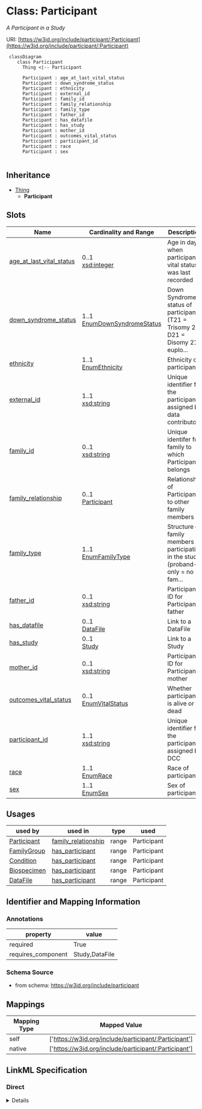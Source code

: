# Class: Participant
_A Participant in a Study_





URI: [https://w3id.org/include/participant/:Participant](https://w3id.org/include/participant/:Participant)




```mermaid
 classDiagram
    class Participant
      Thing <|-- Participant
      
      Participant : age_at_last_vital_status
      Participant : down_syndrome_status
      Participant : ethnicity
      Participant : external_id
      Participant : family_id
      Participant : family_relationship
      Participant : family_type
      Participant : father_id
      Participant : has_datafile
      Participant : has_study
      Participant : mother_id
      Participant : outcomes_vital_status
      Participant : participant_id
      Participant : race
      Participant : sex
      
```





## Inheritance
* [Thing](Thing.md)
    * **Participant**



## Slots

| Name | Cardinality and Range  | Description  |
| ---  | ---  | --- |
| [age_at_last_vital_status](age_at_last_vital_status.md) | 0..1 <br/> [xsd:integer](xsd:integer)  | Age in days when participant's vital status was last recorded  |
| [down_syndrome_status](down_syndrome_status.md) | 1..1 <br/> [EnumDownSyndromeStatus](EnumDownSyndromeStatus.md)  | Down Syndrome status of participant (T21 = Trisomy 21; D21 = Disomy 21, euplo...  |
| [ethnicity](ethnicity.md) | 1..1 <br/> [EnumEthnicity](EnumEthnicity.md)  | Ethnicity of participant  |
| [external_id](external_id.md) | 1..1 <br/> [xsd:string](xsd:string)  | Unique identifier for the participant, assigned by data contributor  |
| [family_id](family_id.md) | 0..1 <br/> [xsd:string](xsd:string)  | Unique identifer for family to which Participant belongs  |
| [family_relationship](family_relationship.md) | 0..1 <br/> [Participant](Participant.md)  | Relationship of Participant to other family members  |
| [family_type](family_type.md) | 1..1 <br/> [EnumFamilyType](EnumFamilyType.md)  | Structure of family members participating in the study (proband-only = no fam...  |
| [father_id](father_id.md) | 0..1 <br/> [xsd:string](xsd:string)  | Participant ID for Participant's father  |
| [has_datafile](has_datafile.md) | 0..1 <br/> [DataFile](DataFile.md)  | Link to a DataFile  |
| [has_study](has_study.md) | 0..1 <br/> [Study](Study.md)  | Link to a Study  |
| [mother_id](mother_id.md) | 0..1 <br/> [xsd:string](xsd:string)  | Participant ID for Participant's mother  |
| [outcomes_vital_status](outcomes_vital_status.md) | 0..1 <br/> [EnumVitalStatus](EnumVitalStatus.md)  | Whether participant is alive or dead  |
| [participant_id](participant_id.md) | 1..1 <br/> [xsd:string](xsd:string)  | Unique identifier for the participant, assigned by DCC  |
| [race](race.md) | 1..1 <br/> [EnumRace](EnumRace.md)  | Race of participant  |
| [sex](sex.md) | 1..1 <br/> [EnumSex](EnumSex.md)  | Sex of participant  |


## Usages


| used by | used in | type | used |
| ---  | --- | --- | --- |
| [Participant](Participant.md) | [family_relationship](family_relationship.md) | range | Participant |
| [FamilyGroup](FamilyGroup.md) | [has_participant](has_participant.md) | range | Participant |
| [Condition](Condition.md) | [has_participant](has_participant.md) | range | Participant |
| [Biospecimen](Biospecimen.md) | [has_participant](has_participant.md) | range | Participant |
| [DataFile](DataFile.md) | [has_participant](has_participant.md) | range | Participant |



## Identifier and Mapping Information





### Annotations

| property | value |
| --- | --- |
| required | True |
| requires_component | Study,DataFile |




### Schema Source


* from schema: https://w3id.org/include/participant







## Mappings

| Mapping Type | Mapped Value |
| ---  | ---  |
| self | ['https://w3id.org/include/participant/:Participant'] |
| native | ['https://w3id.org/include/participant/:Participant'] |


## LinkML Specification

<!-- TODO: investigate https://stackoverflow.com/questions/37606292/how-to-create-tabbed-code-blocks-in-mkdocs-or-sphinx -->

### Direct

<details>
```yaml
name: Participant
definition_uri: include:Participant
annotations:
  required:
    tag: required
    value: 'True'
  requires_component:
    tag: requires_component
    value: Study,DataFile
description: A Participant in a Study
title: Participant
from_schema: https://w3id.org/include/participant
rank: 1000
is_a: Thing
slots:
- age_at_last_vital_status
- down_syndrome_status
- ethnicity
- external_id
- family_id
- family_relationship
- family_type
- father_id
- has_datafile
- has_study
- mother_id
- outcomes_vital_status
- participant_id
- race
- sex

```
</details>

### Induced

<details>
```yaml
name: Participant
definition_uri: include:Participant
annotations:
  required:
    tag: required
    value: 'True'
  requires_component:
    tag: requires_component
    value: Study,DataFile
description: A Participant in a Study
title: Participant
from_schema: https://w3id.org/include/participant
rank: 1000
is_a: Thing
attributes:
  age_at_last_vital_status:
    name: age_at_last_vital_status
    definition_uri: include:age_at_last_vital_status
    description: Age in days when participant's vital status was last recorded
    title: Age At Last Vital Status
    from_schema: https://w3id.org/include/participant
    rank: 1000
    alias: age_at_last_vital_status
    owner: Participant
    domain_of:
    - Participant
    range: integer
  down_syndrome_status:
    name: down_syndrome_status
    definition_uri: include:down_syndrome_status
    description: Down Syndrome status of participant (T21 = Trisomy 21; D21 = Disomy
      21, euploid)
    title: Down Syndrome Status
    from_schema: https://w3id.org/include/participant
    rank: 1000
    alias: down_syndrome_status
    owner: Participant
    domain_of:
    - Participant
    range: enum_down_syndrome_status
    required: true
  ethnicity:
    name: ethnicity
    definition_uri: include:ethnicity
    description: Ethnicity of participant
    title: Ethnicity
    from_schema: https://w3id.org/include/participant
    rank: 1000
    alias: ethnicity
    owner: Participant
    domain_of:
    - Participant
    range: enum_ethnicity
    required: true
  external_id:
    name: external_id
    definition_uri: include:external_id
    description: Unique identifier for the participant, assigned by data contributor
    title: External Id
    from_schema: https://w3id.org/include/participant
    rank: 1000
    alias: external_id
    owner: Participant
    domain_of:
    - Participant
    range: string
    required: true
  family_id:
    name: family_id
    definition_uri: include:family_id
    description: Unique identifer for family to which Participant belongs
    title: Family Id
    from_schema: https://w3id.org/include/participant
    rank: 1000
    alias: family_id
    owner: Participant
    domain_of:
    - Participant
    range: string
  family_relationship:
    name: family_relationship
    definition_uri: include:family_relationship
    description: Relationship of Participant to other family members
    title: Family Relationship
    from_schema: https://w3id.org/include/participant
    rank: 1000
    alias: family_relationship
    owner: Participant
    domain_of:
    - Participant
    range: Participant
  family_type:
    name: family_type
    definition_uri: include:family_type
    description: Structure of family members participating in the study (proband-only
      = no family members participating; duo = proband + parent; trio = proband +
      2 parents; trio+ = proband + 2 parents + other relatives)
    title: Family Type
    from_schema: https://w3id.org/include/participant
    rank: 1000
    alias: family_type
    owner: Participant
    domain_of:
    - Participant
    range: enum_family_type
    required: true
  father_id:
    name: father_id
    definition_uri: include:father_id
    description: Participant ID for Participant's father
    title: Father Id
    from_schema: https://w3id.org/include/participant
    rank: 1000
    alias: father_id
    owner: Participant
    domain_of:
    - Participant
    range: string
  has_datafile:
    name: has_datafile
    definition_uri: include:has_datafile
    description: Link to a DataFile
    title: Has Datafile
    from_schema: https://w3id.org/include/assay
    rank: 1000
    alias: has_datafile
    owner: Participant
    domain_of:
    - Participant
    - Biospecimen
    range: DataFile
  has_study:
    name: has_study
    definition_uri: include:has_study
    description: Link to a Study
    title: Has Study
    from_schema: https://w3id.org/include/participant
    rank: 1000
    alias: has_study
    owner: Participant
    domain_of:
    - Participant
    - Biospecimen
    - DataFile
    range: Study
  mother_id:
    name: mother_id
    definition_uri: include:mother_id
    description: Participant ID for Participant's mother
    title: Mother Id
    from_schema: https://w3id.org/include/participant
    rank: 1000
    alias: mother_id
    owner: Participant
    domain_of:
    - Participant
    range: string
  outcomes_vital_status:
    name: outcomes_vital_status
    definition_uri: include:outcomes_vital_status
    description: Whether participant is alive or dead
    title: Outcomes Vital Status
    from_schema: https://w3id.org/include/participant
    rank: 1000
    alias: outcomes_vital_status
    owner: Participant
    domain_of:
    - Participant
    range: enum_vital_status
  participant_id:
    name: participant_id
    definition_uri: include:participant_id
    description: Unique identifier for the participant, assigned by DCC
    title: Participant Id
    from_schema: https://w3id.org/include/participant
    rank: 1000
    alias: participant_id
    owner: Participant
    domain_of:
    - Participant
    - DataFile
    range: string
    required: true
  race:
    name: race
    definition_uri: include:race
    description: Race of participant
    title: Race
    from_schema: https://w3id.org/include/participant
    rank: 1000
    alias: race
    owner: Participant
    domain_of:
    - Participant
    range: enum_race
    required: true
  sex:
    name: sex
    definition_uri: include:sex
    description: Sex of participant
    title: Sex
    from_schema: https://w3id.org/include/participant
    rank: 1000
    alias: sex
    owner: Participant
    domain_of:
    - Participant
    range: enum_sex
    required: true

```
</details>